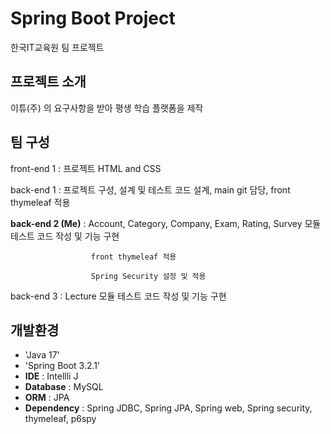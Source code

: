 # Spring Boot Project

한국IT교육원 팀 프로젝트


## 프로젝트 소개

이튜(주) 의 요구사항을 받아 평생 학습 플랫폼을 제작

## 팀 구성

front-end 1 : 프로젝트 HTML and CSS

back-end 1 : 프로젝트 구성, 설계 및 테스트 코드 설계, main git 담당, front thymeleaf 적용

**back-end 2 (Me)** : Account, Category, Company, Exam, Rating, Survey 모듈 테스트 코드 작성 및 기능 구현

                      front thymeleaf 적용
                      
                      Spring Security 설정 및 적용
                      
back-end 3 : Lecture 모듈 테스트 코드 작성 및 기능 구현


## 개발환경
- 'Java 17'
- 'Spring Boot 3.2.1'
- **IDE** : Intellli J
- **Database** : MySQL
- **ORM** : JPA
- **Dependency** : Spring JDBC, Spring JPA, Spring web, Spring security, thymeleaf, p6spy
